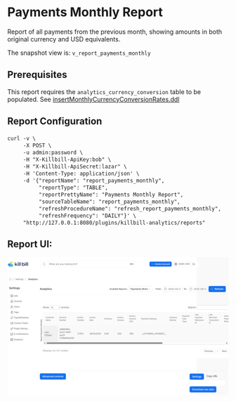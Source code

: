 # Payments Monthly Report

Report of all payments from the previous month, showing amounts in both original currency and USD equivalents.

The snapshot view is: `v_report_payments_monthly`

## Prerequisites

This report requires the `analytics_currency_conversion` table to be populated. See [insertMonthlyCurrencyConversionRates.ddl](../utils/insertMonthlyCurrencyConversionRates.ddl)

## Report Configuration

```
curl -v \
     -X POST \
     -u admin:password \
     -H "X-Killbill-ApiKey:bob" \
     -H "X-Killbill-ApiSecret:lazar" \
     -H 'Content-Type: application/json' \
     -d '{"reportName": "report_payments_monthly",
          "reportType": "TABLE",
          "reportPrettyName": "Payments Monthly Report",
          "sourceTableName": "report_payments_monthly",
          "refreshProcedureName": "refresh_report_payments_monthly",
          "refreshFrequency": "DAILY"}' \
     "http://127.0.0.1:8080/plugins/killbill-analytics/reports"
```

## Report UI:

![payments-monthly.png](payments-monthly.png)
